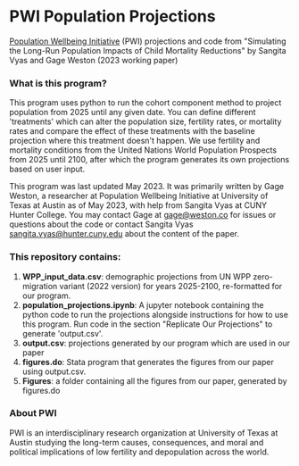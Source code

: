 # PWI Population Projections

[Population Wellbeing Initiative](https://sites.utexas.edu/pwi/) (PWI) projections and code from "Simulating the Long-Run Population Impacts of Child Mortality Reductions" by Sangita Vyas and Gage Weston (2023 working paper)

### What is this program?

This program uses python to run the cohort component method to project population from 2025 until any given date. You can define different 'treatments' which can alter the population size, fertility rates, or mortality rates and compare the effect of these treatments with the baseline projection where this treatment doesn't happen. We use fertility and mortality conditions from the United Nations World Population Prospects from 2025 until 2100, after which the program generates its own projections based on user input. 

This program was last updated May 2023. It was primarily written by Gage Weston, a researcher at Population Wellbeing Initiative at University of Texas at Austin as of May 2023, with help from Sangita Vyas at CUNY Hunter College. You may contact Gage at gage@weston.co for issues or questions about the code or contact Sangita Vyas sangita.vyas@hunter.cuny.edu about the content of the paper.

### This repository contains:

1. **WPP_input_data.csv**: demographic projections from UN WPP zero-migration variant (2022 version) for years 2025-2100, re-formatted for our program.
2. **population_projections.ipynb**: A jupyter notebook containing the python code to run the projections alongside instructions for how to use this program. Run code in the section "Replicate Our Projections" to generate 'output.csv'.
3. **output.csv**: projections generated by our program which are used in our paper
4. **figures.do**: Stata program that generates the figures from our paper using output.csv.
5. **Figures**: a folder containing all the figures from our paper, generated by figures.do

### About PWI

PWI is an interdisciplinary research organization at University of Texas at Austin studying the long-term causes, consequences, and moral and political implications of low fertility and depopulation across the world.
